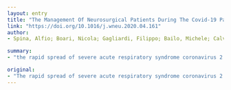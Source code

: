 ```yaml
---
layout: entry
title: "The Management Of Neurosurgical Patients During The Covid-19 Pandemic"
link: "https://doi.org/10.1016/j.wneu.2020.04.161"
author:
- Spina, Alfio; Boari, Nicola; Gagliardi, Filippo; Bailo, Michele; Calvanese, Francesco; Mortini, Pietro

summary:
- "the rapid spread of severe acute respiratory syndrome coronavirus 2 (SARS-CoV-2) is the major challenge for healthcare systems worldwide. Hospital represents one of main vector amplifying the spread of the disease among both patients and healthcare professionals. Adequate department organization is pivotal to reduce hazards while still ensuring the highest quality of care. A review of the available literature was also performed. An adequate management protocol can reduce hospital viral spread. This improves safety both for patients and the healthcare professions."

original:
- "The rapid spread of severe acute respiratory syndrome coronavirus 2 (SARS-CoV-2) is, to date, the major challenge for healthcare systems worldwide. Hospital represents one of main vector amplifying the spread of the disease among both patients and healthcare professionals. Adequate department organization is pivotal to reduce hazards while still ensuring the highest quality of care. In this document we aim to share the recent experience of a Neurosurgery department located in one of the first and largest coronavirus disease 2019 (COVID-19) pandemic epicenters. A review of the available literature was also performed. Case selection, operating room and postoperative management of neurosurgical patients were discussed. COVID-19 pandemic has upset healthcare organizations, requiring a deep reorganization in many respects. An adequate management protocol can reduce hospital viral spread, improving safety both for patients and healthcare professionals."
---
```


